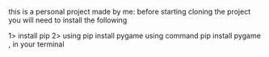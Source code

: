 this is a personal project made by me:
before starting cloning the project you will need to install the following

1> install pip
2> using pip install pygame using command pip install pygame , in your terminal
